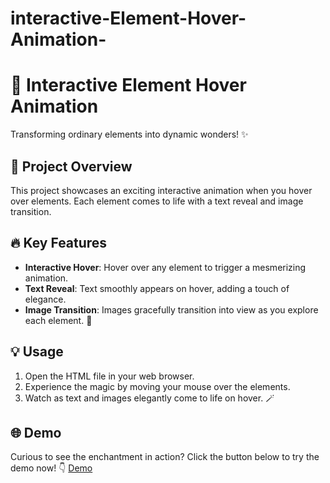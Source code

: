 # interactive-Element-Hover-Animation-
# 🎉 Interactive Element Hover Animation

Transforming ordinary elements into dynamic wonders! ✨

## 🚀 Project Overview
This project showcases an exciting interactive animation when you hover over elements. Each element comes to life with a text reveal and image transition.

## 🔥 Key Features
- **Interactive Hover**: Hover over any element to trigger a mesmerizing animation.
- **Text Reveal**: Text smoothly appears on hover, adding a touch of elegance.
- **Image Transition**: Images gracefully transition into view as you explore each element. 🌟

## 💡 Usage
1. Open the HTML file in your web browser.
2. Experience the magic by moving your mouse over the elements.
3. Watch as text and images elegantly come to life on hover. 🪄

## 🌐 Demo
Curious to see the enchantment in action? Click the button below to try the demo now! 👇
[Demo](https://moumin-pk.github.io/interactive-Element-Hover-Animation-/)


